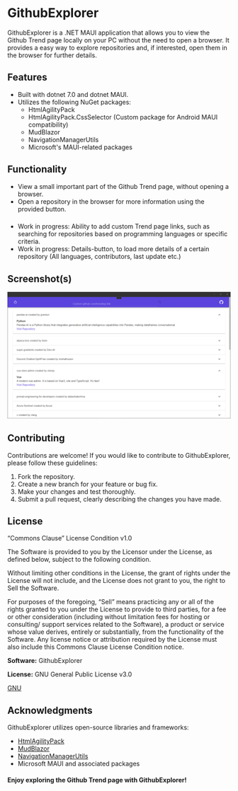 # GithubExplorer

GithubExplorer is a .NET MAUI application that allows you to view the Github Trend page locally on your PC without the need to open a browser. It provides a easy way to explore repositories and, if interested, open them in the browser for further details.


## Features

- Built with dotnet 7.0 and dotnet MAUI.
- Utilizes the following NuGet packages:
  - HtmlAgilityPack
  - HtmlAgilityPack.CssSelector (Custom package for Android MAUI compatibility)
  - MudBlazor
  - NavigationManagerUtils
  - Microsoft's MAUI-related packages


## Functionality

- View a small important part of the Github Trend page, without opening a browser.
- Open a repository in the browser for more information using the provided button.
###
- Work in progress: Ability to add custom Trend page links, such as searching for repositories based on programming languages or specific criteria.
- Work in progress: Details-button, to load more details of a certain repository (All languages, contributors, last update etc.)

## Screenshot(s)

![Application Screenshot](https://raw.githubusercontent.com/liebki/GithubExplorer/master/Screenshots/Application-Screenshot.PNG)


## Contributing

Contributions are welcome! If you would like to contribute to GithubExplorer, please follow these guidelines:

1. Fork the repository.
2. Create a new branch for your feature or bug fix.
3. Make your changes and test thoroughly.
4. Submit a pull request, clearly describing the changes you have made.


## License

“Commons Clause” License Condition v1.0

The Software is provided to you by the Licensor under the License, as defined below, subject to the following condition.

Without limiting other conditions in the License, the grant of rights under the License will not include, and the License does not grant to you, the right to Sell the Software.

For purposes of the foregoing, “Sell” means practicing any or all of the rights granted to you under the License to provide to third parties, for a fee or other consideration (including without limitation fees for hosting or consulting/ support services related to the Software), a product or service whose value derives, entirely or substantially, from the functionality of the Software. Any license notice or attribution required by the License must also include this Commons Clause License Condition notice.

**Software:** GithubExplorer

**License:** GNU General Public License v3.0

[GNU](https://choosealicense.com/licenses/gpl-3.0/)


## Acknowledgments

GithubExplorer utilizes open-source libraries and frameworks:

- [HtmlAgilityPack](https://html-agility-pack.net/)
- [MudBlazor](https://mudblazor.com/)
- [NavigationManagerUtils](https://www.nuget.org/packages/NavigationManagerUtils)
- Microsoft MAUI and associated packages


#### Enjoy exploring the Github Trend page with GithubExplorer!